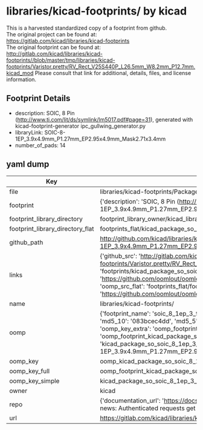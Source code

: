 # libraries/kicad-footprints/ by kicad  
This is a harvested standardized copy of a footprint from github.  
The original project can be found at:  
https://gitlab.com/kicad/libraries/kicad-footprints  
The original footprint can be found at:
http://gitlab.com/kicad/libraries/kicad-footprints//blob/master/tmp/libraries/kicad-footprints/Varistor.pretty/RV_Rect_V25S440P_L26.5mm_W8.2mm_P12.7mm.kicad_mod
Please consult that link for additional, details, files, and license information.  
## Footprint Details
* description: SOIC, 8 Pin (http://www.ti.com/lit/ds/symlink/lm5017.pdf#page=31), generated with kicad-footprint-generator ipc_gullwing_generator.py  
* libraryLink: SOIC-8-1EP_3.9x4.9mm_P1.27mm_EP2.95x4.9mm_Mask2.71x3.4mm  
* number_of_pads: 14  
## yaml dump  
| Key | Value |  
| --- | --- |  
| file | libraries/kicad-footprints/Package_SO.pretty/SOIC-8-1EP_3.9x4.9mm_P1.27mm_EP2.95x4.9mm_Mask2.71x3.4mm.kicad_mod |  
| footprint | {'description': 'SOIC, 8 Pin (http://www.ti.com/lit/ds/symlink/lm5017.pdf#page=31), generated with kicad-footprint-generator ipc_gullwing_generator.py', 'libraryLink': 'SOIC-8-1EP_3.9x4.9mm_P1.27mm_EP2.95x4.9mm_Mask2.71x3.4mm', 'number_of_pads': 14} |  
| footprint_library_directory | footprint_library_owner/kicad_libraries/kicad-footprints/ |  
| footprint_library_directory_flat | footprints_flat/kicad_package_so_soic_8_1ep_3_9x4_9mm_p1_27mm_ep2_95x4_9mm_mask2_71x3_4mm/working |  
| github_path | http://github.com/kicad/libraries/kicad-footprints//blob/master/tmp/libraries/kicad-footprints/Package_SO.pretty/SOIC-8-1EP_3.9x4.9mm_P1.27mm_EP2.95x4.9mm_Mask2.71x3.4mm.kicad_mod |  
| links | {'github_src': 'http://gitlab.com/kicad/libraries/kicad-footprints//blob/master/tmp/libraries/kicad-footprints/Varistor.pretty/RV_Rect_V25S440P_L26.5mm_W8.2mm_P12.7mm.kicad_mod', 'github_src_repo': 'https://gitlab.com/kicad/libraries/kicad-footprints', 'oomp_bot': 'footprints/kicad_package_so_soic_8_1ep_3_9x4_9mm_p1_27mm_ep2_95x4_9mm_mask2_71x3_4mm/working', 'oomp_bot_github': 'https://github.com/oomlout/oomlout_oomp_footprint_bot/tree/main/footprints/kicad_package_so_soic_8_1ep_3_9x4_9mm_p1_27mm_ep2_95x4_9mm_mask2_71x3_4mm/working', 'oomp_src_flat': 'footprints_flat/footprints_flat/kicad_package_so_soic_8_1ep_3_9x4_9mm_p1_27mm_ep2_95x4_9mm_mask2_71x3_4mm/working', 'oomp_src_flat_github': 'https://github.com/oomlout/oomlout_oomp_footprint_src/tree/main/footprints_flat/kicad_package_so_soic_8_1ep_3_9x4_9mm_p1_27mm_ep2_95x4_9mm_mask2_71x3_4mm/working'} |  
| name | libraries/kicad-footprints/ |  
| oomp | {'footprint_name': 'soic_8_1ep_3_9x4_9mm_p1_27mm_ep2_95x4_9mm_mask2_71x3_4mm', 'library_name': 'package_so', 'md5': '083bcec4dd6d325bc584317487085733', 'md5_10': '083bcec4dd', 'md5_5': '083bc', 'md5_6': '083bce', 'oomp_key': 'oomp_kicad_package_so_soic_8_1ep_3_9x4_9mm_p1_27mm_ep2_95x4_9mm_mask2_71x3_4mm', 'oomp_key_extra': 'oomp_footprint_kicad_package_so_soic_8_1ep_3_9x4_9mm_p1_27mm_ep2_95x4_9mm_mask2_71x3_4mm', 'oomp_key_full': 'oomp_footprint_kicad_package_so_soic_8_1ep_3_9x4_9mm_p1_27mm_ep2_95x4_9mm_mask2_71x3_4mm_083bce', 'oomp_key_simple': 'kicad_package_so_soic_8_1ep_3_9x4_9mm_p1_27mm_ep2_95x4_9mm_mask2_71x3_4mm', 'original_filename': 'libraries/kicad-footprints/Package_SO.pretty/SOIC-8-1EP_3.9x4.9mm_P1.27mm_EP2.95x4.9mm_Mask2.71x3.4mm.kicad_mod', 'owner_name': 'kicad'} |  
| oomp_key | oomp_kicad_package_so_soic_8_1ep_3_9x4_9mm_p1_27mm_ep2_95x4_9mm_mask2_71x3_4mm |  
| oomp_key_full | oomp_footprint_kicad_package_so_soic_8_1ep_3_9x4_9mm_p1_27mm_ep2_95x4_9mm_mask2_71x3_4mm |  
| oomp_key_simple | kicad_package_so_soic_8_1ep_3_9x4_9mm_p1_27mm_ep2_95x4_9mm_mask2_71x3_4mm |  
| owner | kicad |  
| repo | {'documentation_url': 'https://docs.github.com/rest/overview/resources-in-the-rest-api#rate-limiting', 'message': "API rate limit exceeded for 84.66.173.59. (But here's the good news: Authenticated requests get a higher rate limit. Check out the documentation for more details.)"} |  
| url | https://gitlab.com/kicad/libraries/kicad-footprints |  

